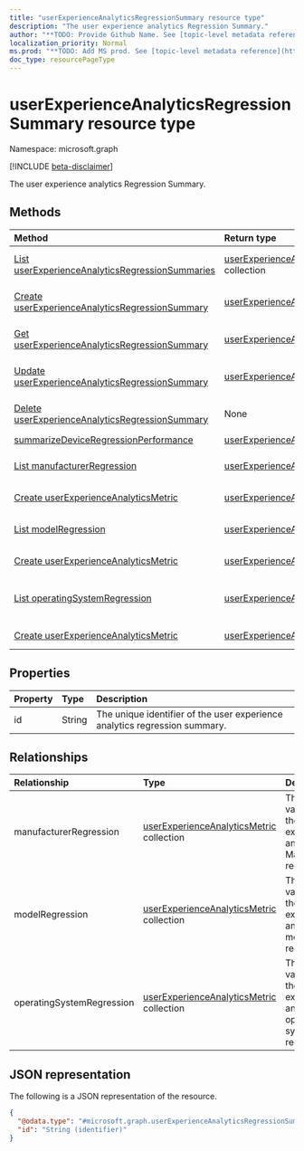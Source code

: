 ```yaml
---
title: "userExperienceAnalyticsRegressionSummary resource type"
description: "The user experience analytics Regression Summary."
author: "**TODO: Provide Github Name. See [topic-level metadata reference](https://msgo.azurewebsites.net/add/document/guidelines/metadata.html#topic-level-metadata)**"
localization_priority: Normal
ms.prod: "**TODO: Add MS prod. See [topic-level metadata reference](https://msgo.azurewebsites.net/add/document/guidelines/metadata.html#topic-level-metadata)**"
doc_type: resourcePageType
---
```


# userExperienceAnalyticsRegressionSummary resource type

Namespace: microsoft.graph

[!INCLUDE [beta-disclaimer](../../includes/beta-disclaimer.md)]

The user experience analytics Regression Summary.

## Methods
|Method|Return type|Description|
|:---|:---|:---|
|[List userExperienceAnalyticsRegressionSummaries](../api/userexperienceanalyticsregressionsummary-list.md)|[userExperienceAnalyticsRegressionSummary](../resources/userexperienceanalyticsregressionsummary.md) collection|Get a list of the [userExperienceAnalyticsRegressionSummary](../resources/userexperienceanalyticsregressionsummary.md) objects and their properties.|
|[Create userExperienceAnalyticsRegressionSummary](../api/userexperienceanalyticsregressionsummary-create.md)|[userExperienceAnalyticsRegressionSummary](../resources/userexperienceanalyticsregressionsummary.md)|Create a new [userExperienceAnalyticsRegressionSummary](../resources/userexperienceanalyticsregressionsummary.md) object.|
|[Get userExperienceAnalyticsRegressionSummary](../api/userexperienceanalyticsregressionsummary-get.md)|[userExperienceAnalyticsRegressionSummary](../resources/userexperienceanalyticsregressionsummary.md)|Read the properties and relationships of a [userExperienceAnalyticsRegressionSummary](../resources/userexperienceanalyticsregressionsummary.md) object.|
|[Update userExperienceAnalyticsRegressionSummary](../api/userexperienceanalyticsregressionsummary-update.md)|[userExperienceAnalyticsRegressionSummary](../resources/userexperienceanalyticsregressionsummary.md)|Update the properties of a [userExperienceAnalyticsRegressionSummary](../resources/userexperienceanalyticsregressionsummary.md) object.|
|[Delete userExperienceAnalyticsRegressionSummary](../api/userexperienceanalyticsregressionsummary-delete.md)|None|Deletes a [userExperienceAnalyticsRegressionSummary](../resources/userexperienceanalyticsregressionsummary.md) object.|
|[summarizeDeviceRegressionPerformance](../api/userexperienceanalyticsregressionsummary-summarizedeviceregressionperformance.md)|[userExperienceAnalyticsRegressionSummary](../resources/userexperienceanalyticsregressionsummary.md)|**TODO: Add Description**|
|[List manufacturerRegression](../api/userexperienceanalyticsregressionsummary-list-manufacturerregression.md)|[userExperienceAnalyticsMetric](../resources/userexperienceanalyticsmetric.md) collection|Get the userExperienceAnalyticsMetric resources from the manufacturerRegression navigation property.|
|[Create userExperienceAnalyticsMetric](../api/userexperienceanalyticsregressionsummary-post-manufacturerregression.md)|[userExperienceAnalyticsMetric](../resources/userexperienceanalyticsmetric.md)|Create a new userExperienceAnalyticsMetric object.|
|[List modelRegression](../api/userexperienceanalyticsregressionsummary-list-modelregression.md)|[userExperienceAnalyticsMetric](../resources/userexperienceanalyticsmetric.md) collection|Get the userExperienceAnalyticsMetric resources from the modelRegression navigation property.|
|[Create userExperienceAnalyticsMetric](../api/userexperienceanalyticsregressionsummary-post-modelregression.md)|[userExperienceAnalyticsMetric](../resources/userexperienceanalyticsmetric.md)|Create a new userExperienceAnalyticsMetric object.|
|[List operatingSystemRegression](../api/userexperienceanalyticsregressionsummary-list-operatingsystemregression.md)|[userExperienceAnalyticsMetric](../resources/userexperienceanalyticsmetric.md) collection|Get the userExperienceAnalyticsMetric resources from the operatingSystemRegression navigation property.|
|[Create userExperienceAnalyticsMetric](../api/userexperienceanalyticsregressionsummary-post-operatingsystemregression.md)|[userExperienceAnalyticsMetric](../resources/userexperienceanalyticsmetric.md)|Create a new userExperienceAnalyticsMetric object.|

## Properties
|Property|Type|Description|
|:---|:---|:---|
|id|String|The unique identifier of the user experience analytics regression summary.|

## Relationships
|Relationship|Type|Description|
|:---|:---|:---|
|manufacturerRegression|[userExperienceAnalyticsMetric](../resources/userexperienceanalyticsmetric.md) collection|The metric values for the user experience analytics Manufacturer regression.|
|modelRegression|[userExperienceAnalyticsMetric](../resources/userexperienceanalyticsmetric.md) collection|The metric values for the user experience analytics model regression.|
|operatingSystemRegression|[userExperienceAnalyticsMetric](../resources/userexperienceanalyticsmetric.md) collection|The metric values for the user experience analytics operating system regression.|

## JSON representation
The following is a JSON representation of the resource.
<!-- {
  "blockType": "resource",
  "keyProperty": "id",
  "@odata.type": "microsoft.graph.userExperienceAnalyticsRegressionSummary",
  "openType": false
}
-->
``` json
{
  "@odata.type": "#microsoft.graph.userExperienceAnalyticsRegressionSummary",
  "id": "String (identifier)"
}
```


